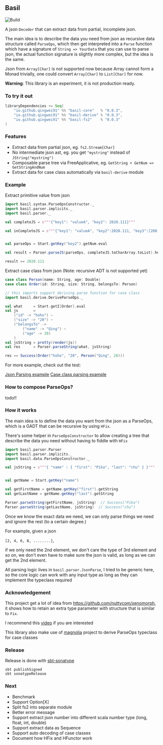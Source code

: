 ## Basil

![Build](https://travis-ci.org/qingwei91/basil.svg?branch=master)

A json `Decoder` that can extract data from partial, incomplete json.

The main idea is to describe the data you need from json as recursive data structure called `ParseOps`, which then get interpreted into a `Parse` function which have a signature of `String => YourData` that you can use to parse json, the actual function signature is slightly more complex, but the idea is the same.

Json from `Array[Char]` is not supported now because Array cannot form a Monad trivially, one could convert `Array[Char]` to `List[Char]` for now.

**Warning**: This library is an experiment, it is not production ready.

### To try it out

```scala
libraryDependencies += Seq(
    "io.github.qingwei91" %% "basil-core"   % "0.0.3",
    "io.github.qingwei91" %% "basil-derive" % "0.0.3",
    "io.github.qingwei91" %% "basil-fs2"    % "0.0.3"
)
```

### Features

* Extract data from partial json, eg. `fs2.Stream[Char]`
* No intermediate json ast, eg. you get `"mystring"` instead of `JString("mystring")`
* Composable parse tree via FreeApplicative, eg. `GetString + GetNum => GetStringAndNum`
* Extract data for case class automatically via `basil-derive` module


### Example

Extract primitive value from json
```scala
import basil.syntax.ParseOpsConstructor._
import basil.parser.implicits._
import basil.parser._

val completeJS = s"""{"key1": "valueA", "key2": 2020.111}"""

val inCompleteJS = s"""{"key1": "valueA", "key2":2020.111, "key3":[200,]}"""


val parseOps = Start.getKey("key2").getNum.eval

val result = Parser.parseJS(parseOps, completeJS.toCharArray.toList).head.map(_._1)

result == 2020.111

```

Extract case class from json
(Note: recursive ADT is not supported yet)
```scala
case class Person(name: String, age: Double)
case class Order(id: String, size: String, belongsTo: Person)

// this imports support deriving parse function for case class
import basil.derive.DeriveParseOps._

val what     = Start.getI[Order].eval
val js       =
    ("id" -> "hoho") ~
    ("size" -> "20") ~
    ("belongsTo" ->
        ("name" -> "Qing") ~
        ("age" -> 20)
    )
val jsString = pretty(render(js))
val res      = Parser.parseString(what, jsString)

res == Success(Order("hoho", "20", Person("Qing", 20)))
```

For more example, check out the test:

[Json Parsing example](./core/src/test/scala/basil/parser/ParseSpec.scala)
[Case class parsing example](./derive/src/test/scala/basil/derive/DeriveParseSpec.scala)

### How to compose ParseOps?

todo!!

### How it works

The main idea is to define the data you want from the json as a ParseOps, which is a GADT that can be recursive by using `HFix`.

There's some helper in `ParseOpsConstructor` to allow creating a tree that describe the data you need without having to fiddle with `HFix`

```scala
import basil.parser.Parser
import basil.parser.implicits._
import basil.data.ParseOpsConstructor._

val jsString = s"""{ "name" : { "first": "Pika", "last": "chu" } }"""


val getName = Start.getKey("name")

val getFirstName = getName.getKey("first").getString
val getLastName = getName.getKey("last").getString

Parser.parseString(getFirstName, jsString)  // Success("Pika")
Parser.parseString(getLastName, jsString)  // Success("chu")
```

Once we know the exact data we need, we can only parse things we need and ignore the rest (to a certain degree.)

For example, given a json

`[2, 4, 6, 8, ........]`,

if we only need the 2nd element, we don't care the type of 3rd element and so on, we don't even have to make sure the json is valid, as long as we can get the 2nd element.

All parsing logic lives in `basil.parser.JsonParse`, I tried to be generic here, so the core logic can work with any input type as long as they can implement the typeclass required

### Acknowledgement

This project get a lot of idea from https://github.com/nuttycom/xenomorph, it shows how to retain an extra type parameter with structure that is similar to `Fix`.

I recommend this [video](https://www.youtube.com/watch?v=oRLkb6mqvVM) if you are interested

This library also make use of [magnolia](https://github.com/propensive/magnolia) project to derive ParseOps typeclass for case classes

### Release

Release is done with [sbt-sonatype](https://github.com/xerial/sbt-sonatype)

```
sbt publishSigned
sbt sonatypeRelease
```

### Next

* Benchmark
* Support Option[X]
* Split fs2 into separate module
* Better error message
* Support extract json number into different scala number type (long, float, int, double)
* Support extract data as Sequence
* Support auto decoding of case classes
* Document how HFix and HFunctor work
